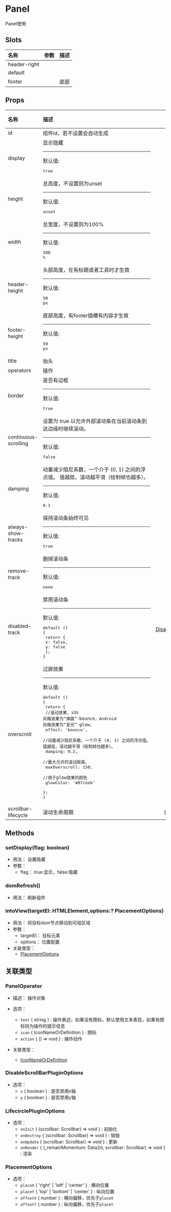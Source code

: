 # Panel


Panel使用

## Slots


<div class="slots">

| 名称         | 参数 | 描述 |
| :----------- | :--- | :--- |
| header-right |      |      |
| default      |      |      |
| footer       |      | 底部 |

</div>



## Props


<div class="props">

| 名称                 | 描述                                                                                                                                                                                                                                                                                                                                                                                                                          |                               类型                              | 可选值                      |
| :------------------- | :---------------------------------------------------------------------------------------------------------------------------------------------------------------------------------------------------------------------------------------------------------------------------------------------------------------------------------------------------------------------------------------------------------------------------- | :-------------------------------------------------------------: | :-------------------------- |
| id                   | 组件id，若不设置会自动生成                                                                                                                                                                                                                                                                                                                                                                                                    |                              String                             |                             |
| display              | 显示隐藏<hr>默认值:<br><pre>true</pre>                                                                                                                                                                                                                                                                                                                                                                                        |                             Boolean                             |                             |
| height               | 总高度，不设置则为unset<hr>默认值:<br><pre>unset</pre>                                                                                                                                                                                                                                                                                                                                                                        |                          Number,String                          |                             |
| width                | 总宽度，不设置则为100%<hr>默认值:<br><pre>100 %</pre>                                                                                                                                                                                                                                                                                                                                                                         |                          Number,String                          |                             |
| header-height        | 头部高度，在有标题或者工具时才生效<hr>默认值:<br><pre>50 px</pre>                                                                                                                                                                                                                                                                                                                                                             |                          Number,String                          |                             |
| footer-height        | 底部高度，有footer插槽有内容才生效<hr>默认值:<br><pre>50 px</pre>                                                                                                                                                                                                                                                                                                                                                             |                          Number,String                          |                             |
| title                | 抬头                                                                                                                                                                                                                                                                                                                                                                                                                          |                              String                             |                             |
| operators            | 操作                                                                                                                                                                                                                                                                                                                                                                                                                          |                [PanelOperator](#paneloperator)[]                |                             |
| border               | 是否有边框<hr>默认值:<br><pre>true</pre>                                                                                                                                                                                                                                                                                                                                                                                      |                             Boolean                             |                             |
| continuous-scrolling | 设置为 true 以允许外部滚动条在当前滚动条到达边缘时继续滚动。<hr>默认值:<br><pre>false</pre>                                                                                                                                                                                                                                                                                                                                   |                             Boolean                             |                             |
| damping              | 动量减少阻尼系数，一个介于 (0, 1) 之间的浮点值。 值越低，滚动越平滑（绘制帧也越多）。<hr>默认值:<br><pre>0.1</pre>                                                                                                                                                                                                                                                                                                            |                              Number                             |                             |
| always-show-tracks   | 保持滚动条始终可见<hr>默认值:<br><pre>true</pre>                                                                                                                                                                                                                                                                                                                                                                              |                             Boolean                             |                             |
| remove-track         | 删掉滚动条<hr>默认值:<br><pre>none</pre>                                                                                                                                                                                                                                                                                                                                                                                      |                              String                             | `none` , `x` , `y` , `both` |
| disabled-track       | 禁用滚动条<hr>默认值:<br><pre>default () {<br>  return {<br>    x: false,<br>    y: false<br>  };<br>}</pre>                                                                                                                                                                                                                                                                                                                  | [DisableScrollBarPluginOptions](#disablescrollbarpluginoptions) |                             |
| overscroll           | 过屏效果<hr>默认值:<br><pre>default () {<br>  return {<br>    //滚动效果，iOS 风格效果为“弹跳”-`bounce`，Android 风格效果为“发光”-`glow`。<br>    effect: 'bounce',<br>    //动量减少阻尼系数，一个介于 (0, 1) 之间的浮点值。 值越低，滚动越平滑（绘制帧也越多）。<br>    damping: 0.2,<br>    //最大允许的滚动距离。<br>    maxOverscroll: 150,<br>    //用于`glow`效果的颜色<br>    glowColor: '#87ceeb'<br>  };<br>}</pre> |             [OverscrollOptions](#overscrolloptions)             |                             |
| scrollbar-lifecycle  | 滚动生命周期                                                                                                                                                                                                                                                                                                                                                                                                                  |       [LifecirclePluginOptions](#lifecirclepluginoptions)       |                             |

</div>



## Methods

### setDisplay(flag: boolean)
- 用法： 设置隐藏
- 参数：
	 - flag： true:显示，false:隐藏

### domRefresh()
- 用法： 刷新组件

### intoView(targetEl: HTMLElement,options:? PlacementOptions)
- 用法： 将目标dom节点移动到可视区域
- 参数：
	 - targetEl： 目标元素
	 - options： 位置配置
- 关联类型：
	 - [PlacementOptions](#placementoptions)

## 关联类型



### PanelOperator

- 描述： 操作对象
- 选项：
	 - `text` { string } : 操作表述，如果没有图标，默认使用文本表现，如果有图标则为操作的提示信息
	 - `icon` { IconNameOrDefinition } : 图标
	 - `action` { () => void } : 操作动作

- 关联类型：
	 - [IconNameOrDefinition](#iconnameordefinition)

### DisableScrollBarPluginOptions

- 选项：
	 - `x` { boolean } : 是否禁用x轴
	 - `y` { boolean } : 是否禁用y轴

### LifecirclePluginOptions

- 选项：
	 - `onInit` { (scrollbar: Scrollbar) => void } : 初始化
	 - `onDestroy` { (scrollbar: Scrollbar) => void } : 销毁
	 - `onUpdate` { (scrollbar: Scrollbar) => void } : 更新
	 - `onRender` { (_remainMomentum: Data2d, scrollbar: Scrollbar) => void } : 渲染

### PlacementOptions

- 选项：
	 - `placeX` { 'right' | 'left' | 'center' } : 横向位置
	 - `placeY` { 'top' | 'bottom' | 'center' } : 纵向位置
	 - `offsetX` { number } : 横向偏移，优先于`placeX`
	 - `offsetY` { number } : 纵向偏移，优先于`placeY`